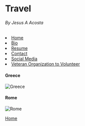 # **Travel**
###### By Jesus A Acosta

<li id="menu-item-28" class="menu-item menu-item-type-post_type menu-item-object-page menu-item-home current-menu-item page_item page-item-13 current_page_item">
                                                                <a href="https://jaal32.github.io/">Home</a>
                                                            </li>
                                                            <li id="menu-item-29" class="menu-item menu-item-type-post_type menu-item-object-page">
                                                                <a href="bio">Bio</a>
                                                            </li>
                                                            <li id="menu-item-30" class="menu-item menu-item-type-post_type menu-item-object-page">
                                                                <a href="topic">Resume</a>
                                                            </li>
                                                            <li id="menu-item-32" class="menu-item menu-item-type-post_type menu-item-object-page">
                                                                <a href="biography">Contact</a>
                                                            </li>
                                                            <li id="menu-item-33" class="menu-item menu-item-type-post_type menu-item-object-page">
                                                                <a href="sm">Social Media</a>
                                                            </li>
                                                            <li id="menu-item-31" class="menu-item menu-item-type-post_type menu-item-object-page">
                                                                <a href="[https://www.marinecorpsleaguesfv1277.org/]">Veteran Organization to Volunteer</a>

#### Greece

![Greece](https://upload.wikimedia.org/wikipedia/commons/thumb/6/61/Shipwreck_Beach_-_Western_coast_of_Zakynthos%2C_Greece_%2812%29.jpg/200px-Shipwreck_Beach_-_Western_coast_of_Zakynthos%2C_Greece_%2812%29.jpg)

#### Rome

![Rome](http://www.domondonart.com/wp-content/uploads/2016/06/VeniceItaly-restaurant-600x600.jpg)

[Home](https://jaal32.github.io/home)
